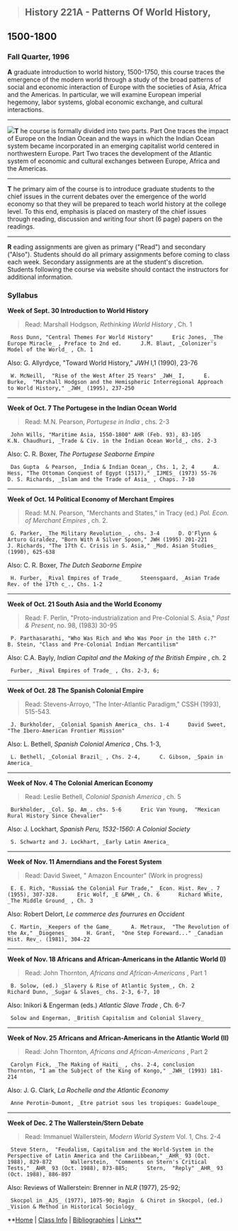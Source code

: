 > ##  History 221A - Patterns Of World History,

##  1500-1800



###  Fall Quarter, 1996





**A** graduate introduction to world history, 1500-1750, this course traces
the emergence of the modern world through a study of the broad patterns of
social and economic interaction of Europe with the societies of Asia, Africa
and the Americas. In particular, we will examine European imperial hegemony,
labor systems, global economic exchange, and cultural interactions.

** **

![](images/palace2.gif)**T** he course is formally divided into two parts.
Part One traces the impact of Europe on the Indian Ocean and the ways in which
the Indian Ocean system became incorporated in an emerging capitalist world
centered in northwestern Europe. Part Two traces the development of the
Atlantic system of economic and cultural exchanges between Europe, Africa and
the Americas.

** **

**T** he primary aim of the course is to introduce graduate students to the
chief issues in the current debates over the emergence of the world economy so
that they will be prepared to teach world history at the college level. To
this end, emphasis is placed on mastery of the chief issues through reading,
discussion and writing four short (6 page) papers on the readings.

** **

**R** eading assignments are given as primary ("Read") and secondary ("Also").
Students should do all primary assignments before coming to class each week.
Secondary assignments are at the student's discretion. Students following the
course via website should contact the instructors for additional information.



###  Syllabus

**Week of Sept. 30 Introduction to World History**

> Read: Marshall Hodgson, _Rethinking World History_ , Ch. 1

     Ross Dunn, "Central Themes For World History"      Eric Jones, _The Europe Miracle_ , Preface to 2nd ed.      J.M. Blaut, _Colonizer's Model of the World_ , Ch. 1 

Also: G. Allyrdyce, "Toward World History," _JWH_ I,1 (1990), 23-76

     W. McNeill,  "Rise of the West After 25 Years" _JWH_ I,      E. Burke,  "Marshall Hodgson and the Hemispheric Interregional Approach to World History," _JWH_ (1995), 237-250 

** **

**Week of Oct. 7 The Portugese in the Indian Ocean World**

> Read: M.N. Pearson, _Portugese in India_ , chs. 2-3

     John Wills, "Maritime Asia, 1550-1800" AHR (Feb. 93), 83-105      K.N. Chaudhuri, _Trade & Civ. in the Indian Ocean World_, chs. 2-3 

Also: C. R. Boxer, _The Portugese Seaborne Empire_

     Das Gupta  & Pearson, _India & Indian Ocean_, Chs. 1, 2, 4      A. Hess, "The Ottoman Conquest of Egypt (1517)," _IJMES_ (1973) 55-76      D. S. Richards, _Islam and the Trade of Asia_ , Chaps. 7-10 

** **

**Week of Oct. 14 Political Economy of Merchant Empires**

> Read: M.N. Pearson,  "Merchants and States," in Tracy (ed.) _Pol. Econ. of
Merchant Empires_ , ch. 2.

     G. Parker, _The Military Revolution_ , chs. 3-4      D. O'Flynn & Arturo Giraldez, "Born With A Silver Spoon," JWH (1995) 201-221      J. Richards, "The 17th C. Crisis in S. Asia," _Mod. Asian Studies_ (1990), 625-638 

Also: C. R. Boxer, _The Dutch Seaborne Empire_

     H. Furber, _Rival Empires of Trade_      Steensgaard, _Asian Trade Rev. of the 17th c_., Chs. 1-2 

** **

**Week of Oct. 21 South Asia and the World Economy**

> Read: F. Perlin,  "Proto-industrialization and Pre-Colonial S. Asia," _Past
& Present_, no. 98, (1983) 30-95

     P. Parthasarathi, "Who Was Rich and Who Was Poor in the 18th c.?"      B. Stein, "Class and Pre-Colonial Indian Mercantilism"

Also: C.A. Bayly, _Indian Capital and the Making of the British Empire_ , ch.
2

     Furber, _Rival Empires of Trade_ , Chs. 2-3, 6; 

** **

**Week of Oct. 28 The Spanish Colonial Empire**

> Read: Stevens-Arroyo,  "The Inter-Atlantic Paradigm," CSSH (1993), 515-543.

     J. Burkholder, _Colonial Spanish America_ chs. 1-4      David Sweet,  "The Ibero-American Frontier Mission"

Also: L. Bethell, _Spanish Colonial America_ , Chs. 1-3,

     L. Bethell, _Colonial Brazil_ , Chs. 2-4,      C. Gibson, _Spain in America_

** **

**Week of Nov. 4 The Colonial American Economy**

> Read: Leslie Bethell, _Colonial Spanish America_ , ch. 5

     Burkholder, _Col. Sp. Am_. chs. 5-6      Eric Van Young,  "Mexican Rural History Since Chevalier"

Also: J. Lockhart, _Spanish Peru, 1532-1560: A Colonial Society_

     S. Schwartz and J. Lockhart, _Early Latin America_

** **

**Week of Nov. 11 Amerndians and the Forest System**

> Read: David Sweet,  " Amazon Encounter" (Work in progress)

     E. E. Rich, "Russia& the Colonial Fur Trade," _Econ. Hist. Rev_. 7 (1955), 307-328.      Eric Wolf, _E &PWH_, Ch. 6      Richard White, _The Middle Ground_ , Ch. 3 

Also: Robert Delort, _Le commerce des fourrures en Occident_

     C. Martin, _Keepers of the Game_      A. Metraux,  "The Revolution of the Ax," _Diogenes_      H. Grant,  "One Step Foreward..." _Canadian Hist. Rev_. (1981), 304-22 

** **

**Week of Nov. 18 Africans and African-Americans in the Atlantic World (I)**

> Read: John Thornton, _Africans and African-Americans_ , Part 1

     B. Solow, (ed.) _Slavery & Rise of Atlantic System_, Ch. 2      Richard Dunn, _Sugar & Slaves_ chs. 2-3, 6-7, 10 

Also: Inikori & Engerman (eds.) _Atlantic Slave Trade_ , Ch. 6-7

     Solow and Engerman, _British Capitalism and Colonial Slavery_

** **

**Week of Nov. 25 Africans and African-Americans in the Atlantic World (II)**

> Read: John Thornton, _Africans and African-Americans_ , Part 2

     Carolyn Fick, _The Making of Haiti_ , chs. 2-4, conclusion      Thornton, "I am the Subject of the King of Kongo," _JWH_ (1993) 181-214 

Also: J. G. Clark, _La Rochelle and the Atlantic Economy_

     Anne Perotin-Dumont, _Etre patriot sous les tropiques: Guadeloupe_

** **

**Week of Dec. 2 The Wallerstein/Stern Debate**

> Read: Immanuel Wallerstein, _Modern World System_ Vol. 1, Chs. 2-4

     Steve Stern,  "Feudalism, Capitalism and the World-System in the Perspective of Latin America and the Cariibbean," _AHR_ 93 (Oct. 1988), 829-872      Wallerstein,  "Comments on Stern's Critical Tests," _AHR_ 93 (Oct. 1988), 873-885;      Stern,  "Reply" _AHR_ 93 (Oct. 1988), 886-897 

Also: Reviews of Wallerstein: Brenner in _NLR_ (1977), 25-92;

     Skocpol in _AJS_ (1977), 1075-90; Ragin  & Chirot in Skocpol, (ed.) _Vision & Method in Historical Sociology_



**[Home](index.html) | [Class Info](classinfo.html) |
[Bibliographies](bibliographies.html) | [Links**](links.html)



